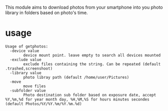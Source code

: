 This module aims to download photos from your smartphone into you photo library in folders based on photo's time.


# usage
```
Usage of getphotos:
  -device value
        device mount point. leave empty to search all devices mounted
  -exclude value
        exclude files containing the string. Can be repeated (default .trashed,screenshoot)
  -library value
        photo libray path (default /home/user/Pictures)
  -move
        move files
  -subfolder value
        Photo destination sub folder based on exposure date, accept %Y,%m,%d for year month day, %H,%M,%S for hours minutes secondes (default Photos/%Y/%Y.%m/%Y.%m.%d)
```

